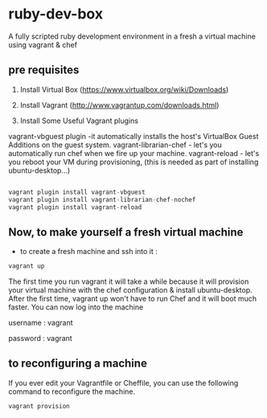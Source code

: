 # ruby-dev-box

A fully scripted ruby development environment in a fresh a virtual machine using vagrant & chef

## pre requisites
1. Install Virtual Box  (https://www.virtualbox.org/wiki/Downloads)

2. Install Vagrant (http://www.vagrantup.com/downloads.html)


3. Install Some Useful Vagrant plugins

vagrant-vbguest plugin -it automatically installs the host's VirtualBox Guest Additions on the guest system.
vagrant-librarian-chef -  let's you automatically run chef when we fire up your machine.
vagrant-reload - let's you reboot your VM during provisioning, (this is needed as part of installing ubuntu-desktop...)

```javascript

vagrant plugin install vagrant-vbguest
vagrant plugin install vagrant-librarian-chef-nochef
vagrant plugin install vagrant-reload

```
## Now, to make yourself a  fresh virtual machine
- to create a fresh machine and ssh into it :
```javascript
vagrant up

```
The first time you run vagrant it  will take a while because it will provision your virtual machine with the chef configuration & install ubuntu-desktop. After the first time, vagrant up won't have to run Chef and it will boot much faster.
You can now log into the machine 

username : vagrant

password : vagrant

## to reconfiguring a machine
If you ever edit your Vagrantfile or Cheffile, you can use the following command to reconfigure the machine.

```javascript
vagrant provision
```
